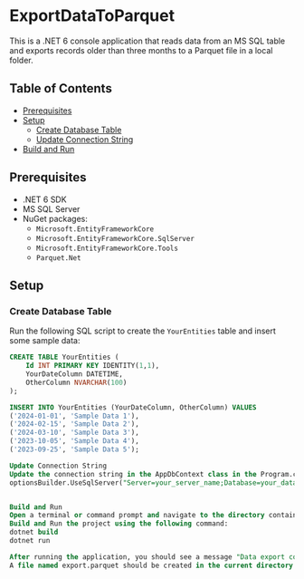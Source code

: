 # ExportDataToParquet

This is a .NET 6 console application that reads data from an MS SQL table and exports records older than three months to a Parquet file in a local folder.

## Table of Contents
- [Prerequisites](#prerequisites)
- [Setup](#setup)
  - [Create Database Table](#create-database-table)
  - [Update Connection String](#update-connection-string)
- [Build and Run](#build-and-run)

## Prerequisites
- .NET 6 SDK
- MS SQL Server
- NuGet packages: 
  - `Microsoft.EntityFrameworkCore`
  - `Microsoft.EntityFrameworkCore.SqlServer`
  - `Microsoft.EntityFrameworkCore.Tools`
  - `Parquet.Net`

## Setup

### Create Database Table

Run the following SQL script to create the `YourEntities` table and insert some sample data:

```sql
CREATE TABLE YourEntities (
    Id INT PRIMARY KEY IDENTITY(1,1),
    YourDateColumn DATETIME,
    OtherColumn NVARCHAR(100)
);

INSERT INTO YourEntities (YourDateColumn, OtherColumn) VALUES 
('2024-01-01', 'Sample Data 1'),
('2024-02-15', 'Sample Data 2'),
('2024-03-10', 'Sample Data 3'),
('2023-10-05', 'Sample Data 4'),
('2023-09-25', 'Sample Data 5');

Update Connection String
Update the connection string in the AppDbContext class in the Program.cs file with your actual database connection details:
optionsBuilder.UseSqlServer("Server=your_server_name;Database=your_database_name;User Id=your_username;Password=your_password;");


Build and Run
Open a terminal or command prompt and navigate to the directory containing these files.
Build and Run the project using the following command:
dotnet build
dotnet run

After running the application, you should see a message "Data export complete."
A file named export.parquet should be created in the current directory containing the data from the YourEntities table that is older than three months from the current date.

